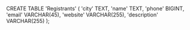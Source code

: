 CREATE TABLE 'Registrants' (
    'city' TEXT,
    'name' TEXT,
    'phone' BIGINT,
    'email' VARCHAR(45),
    'website' VARCHAR(255),
    'description' VARCHAR(255)
);

